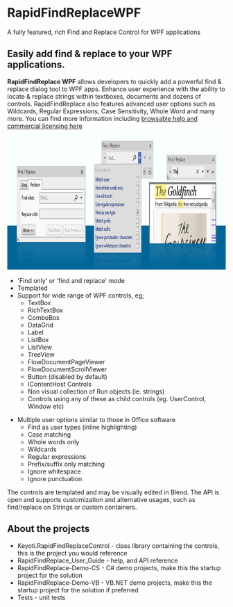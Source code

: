 # RapidFindReplaceWPF
A fully featured, rich Find and Replace Control for WPF applications

<h2>Easily add find &amp; replace to your WPF applications.</h2>
<strong>RapidFindReplace WPF</strong> allows developers to quickly add a powerful find &amp; replace dialog tool to WPF apps. Enhance user experience with the ability to
locate &amp; replace strings within textboxes, documents and dozens of controls. RapidFindReplace also features advanced user
options such as Wildcards, Regular Expressions, Case Sensitivity, Whole Word and many more.   You can find more information including <a href="http://keyoti.com/products/rapidfindreplace/wpf/index.html">browsable help and commercial licensing here</a>
 						

<div style="width:100%;text-align:center;padding-top:3px;">
<img width="946" height="319" src="Rapid-Find-Replace-WPF.png" alt="RapidFindReplace WPF Controls" title="RapidFindReplace WPF Control">
</div>


<ul class="">

								
<li>'Find only' or 'find and replace' mode</li>
								
<li>Templated</li>

<li>Support for wide range of WPF controls, eg; 


<ul>

<li> TextBox</li>

<li> RichTextBox</li>

<li> ComboBox</li>

<li> DataGrid</li>

<li> Label</li>

<li> ListBox</li>

<li> ListView</li>

<li> TreeView</li>

<li> FlowDocumentPageViewer</li>

<li> FlowDocumentScrollViewer</li>

<li> Button (disabled by default)</li>

<li> IContentHost Controls</li>

<li> Non visual collection of Run objects (ie. strings)</li>

<li> Controls using any of these as child controls (eg. UserControl, Window etc)</li>


</ul>

</li>


								
</ul>
							
							
<ul>
							
<li>Multiple user options similar to those in Office software
								
<ul>

<li>Find as user types (inline highlighting)</li>										

<li>Case matching</li>	

<li>Whole words only</li>											

<li>Wildcards</li>

<li>Regular expressions</li>

<li>Prefix/suffix only matching</li>							

<li>Ignore whitespace</li>

<li>Ignore punctuation</li>


</ul>

</li>							

</ul>

						

					
<p>The controls are templated and may be visually edited in Blend.  The API is open and supports customization and alternative
usages, such as find/replace on Strings or custom containers. 
</p>


<h2>About the projects</h2>
<ul>
<li>Keyoti.RapidFindReplaceControl - class library containing the controls, this is the project you would reference</li>
<li>RapidFindReplace_User_Guide - help, and API reference</li>
<li>RapidFindReplace-Demo-CS - C# demo projects, make this the startup project for the solution</li>
<li>RapidFindReplace-Demo-VB - VB.NET demo projects, make this the startup project for the solution if preferred</li>
<li>Tests - unit tests</li>
</ul>